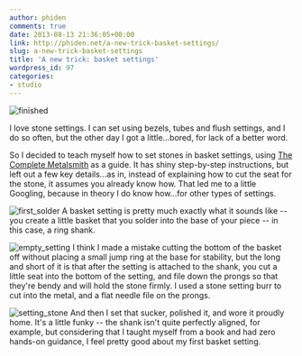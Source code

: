 ```yaml
---
author: phiden
comments: true
date: 2013-08-13 21:36:05+00:00
link: http://phiden.net/a-new-trick-basket-settings/
slug: a-new-trick-basket-settings
title: 'A new trick: basket settings'
wordpress_id: 97
categories:
- studio
---
```


![finished](http://phiden.net/wp-content/uploads/2013/08/finished.jpg)

I love stone settings. I can set using bezels, tubes and flush settings, and I do so often, but the other day I got a little...bored, for lack of a better word.

So I decided to teach myself how to set stones in basket settings, using [The Complete Metalsmith](http://www.amazon.com/gp/product/1929565054/ref=s9_simh_gw_p14_d0_i1?pf_rd_m=ATVPDKIKX0DER&pf_rd_s=center-2&pf_rd_r=16NVPFJ1REMX0R9QMKKM&pf_rd_t=101&pf_rd_p=1389517282&pf_rd_i=507846) as a guide. It has shiny step-by-step instructions, but left out a few key details...as in, instead of explaining how to cut the seat for the stone, it assumes you already know how. That led me to a little Googling, because in theory I do know how...for other types of settings.

![first_solder](http://phiden.net/wp-content/uploads/2013/08/first_solder.jpg)
A basket setting is pretty much exactly what it sounds like -- you create a little basket that you solder into the base of your piece -- in this case, a ring shank. 
<!-- more -->
![empty_setting](http://phiden.net/wp-content/uploads/2013/08/empty_setting.jpg)
I think I made a mistake cutting the bottom of the basket off without placing a small jump ring at the base for stability, but the long and short of it is that after the setting is attached to the shank, you cut a little seat into the bottom of the setting, and file down the prongs so that they're bendy and will hold the stone firmly. I used a stone setting burr to cut into the metal, and a flat needle file on the prongs.

![setting_stone](http://phiden.net/wp-content/uploads/2013/08/setting_stone.jpg)
And then I set that sucker, polished it, and wore it proudly home. It's a little funky -- the shank isn't quite perfectly aligned, for example, but considering that I taught myself from a book and had zero hands-on guidance, I feel pretty good about my first basket setting.


